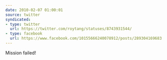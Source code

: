 ```yaml
---
date: 2010-02-07 01:00:01
source: twitter
syndicated:
- type: twitter
  url: https://twitter.com/roytang/statuses/8743931544/
- type: facebook
  url: https://www.facebook.com/10155666240078912/posts/289304169683
---
```


Mission failed!